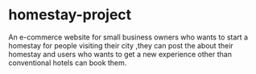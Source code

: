 # homestay-project

An e-commerce website for small business owners who wants to start a homestay for people visiting their city ,they can post the about their homestay and users who wants to get a new experience other than conventional hotels can book them.
